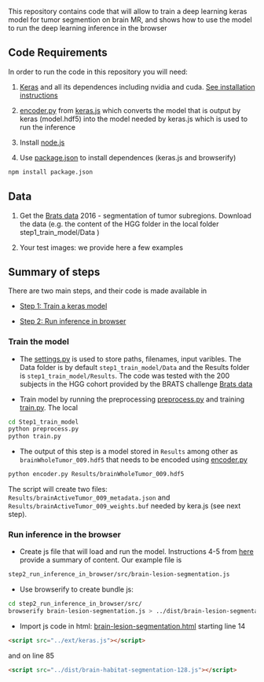 This repository contains code that will allow to train a deep learning keras model for tumor segmention on brain MR, and shows how to use the model to run the deep learning inference in the browser


## Code Requirements

In order to run the code in this repository you will need: 

1. [Keras](https://keras.io/) and all its dependences including nvidia and cuda. [See installation instructions](https://keras.io/#installation)

2. [encoder.py](https://github.com/transcranial/keras-js/blob/master/encoder.py) from [keras.js](https://github.com/transcranial/keras-js) which converts the model that is output by keras (model.hdf5) into the model needed by keras.js which is used to run the inference

3. Install [node.js](https://nodejs.org/en/)  

4. Use [package.json](package.json) to install dependences (keras.js and browserify)

```sh
npm install package.json
```

## Data 

1. Get the [Brats data](https://sites.google.com/site/braintumorsegmentation/home/brats_2016) 2016 - segmentation of tumor subregions. Download the data (e.g. the content of the HGG folder in the local folder step1_train_model/Data )

2. Your test images: we provide here a few examples 

## Summary of steps 

There are two main steps, and their code is made available in 

* [Step 1: Train a keras model](step1_train_model)

* [Step 2: Run inference in browser](step2_run_inference_in_browser)

### Train the model

* The [settings.py](step1_train_model/settings.py) is used to store paths, filenames, input varibles. The Data folder is by default `step1_train_model/Data` and the Results folder is
`step1_train_model/Results`. The code was tested with the 200 subjects in the HGG cohort provided by the BRATS challenge [Brats data](https://sites.google.com/site/braintumorsegmentation/home/brats_2016)

* Train model by running the preprocessing [preprocess.py](step1_train_model/preprocess.py) and training [train.py](step1_train_model/train.py). The local 


```sh
cd Step1_train_model
python preprocess.py
python train.py
```

* The output of this step is a model stored in `Results` among other as `brainWholeTumor_009.hdf5` that needs to be encoded using [encoder.py](https://github.com/transcranial/keras-js/blob/master/encoder.py)

```sh
python encoder.py Results/brainWholeTumor_009.hdf5
```

The script will create two files: `Results/brainActiveTumor_009_metadata.json` and `Results/brainActiveTumor_009_weights.buf` needed by kera.js (see next step).

### Run inference in the browser

* Create js file that will load and run the model. Instructions 4-5 from [here](https://github.com/transcranial/keras-js#usage) provide a summary of content. Our example file is  
```sh
step2_run_inference_in_browser/src/brain-lesion-segmentation.js
```

* Use browserify to create bundle js: 
```sh
cd step2_run_inference_in_browser/src/
browserify brain-lesion-segmentation.js > ../dist/brain-lesion-segmentation.js
```

* Import js code in html: [brain-lesion-segmentation.html](step2_run_inference_in_browser/src/brain-lesion-segmentation.html) starting line 14

```html
<script src="../ext/keras.js"></script>
```

and on line 85

```html
<script src="../dist/brain-habitat-segmentation-128.js"></script>
```

